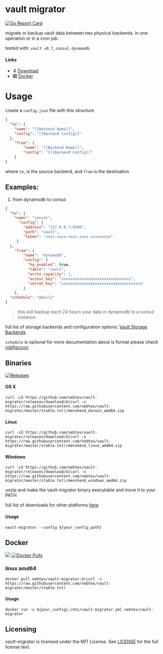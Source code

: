 # vault migrator
[release]: https://github.com/nebtex/vault-migrator/releases

[![Go Report Card](https://goreportcard.com/badge/github.com/nebtex/vault-migrator)](https://goreportcard.com/report/github.com/nebtex/vault-migrator)

migrate or backup vault data between two physical backends. in one operation or in a cron job.

tested with: `vault v0.7`, `consul`, `dynamodb`

#### Links

* **⇩** [Download](#binaries)
* **⌧** [Docker](#docker) 

# Usage

create a `config.json` file with this structure

```json
{
  "to": {
    "name": "[[Backend Name]]",
    "config": "[[Backend Config]]"
  },
    "from": {
        "name": "[[Backend Name]]",
        "config": "{[[Backend Config]]"
    }
}
```

where `to`, is the source backend, and `from` is the destination

## Examples:


1. from dynamodb to consul

```json
{
  "to": {
    "name": "consul",
      "config": {
        "address": "127.0.0.7:8500",
        "path": "vault",
        "token": "xxxx-xxxx-xxxx-xxxx-xxxxxxxxx"
     }
  },
    "from": {
        "name": "dynamodb",
        "config": {
          "ha_enabled": true,
          "table": "vault",
          "write_capacity": 1,
          "access_key": "xxxxxxxxxxxxxxxxxxxxxxxxxxxxxxx",
          "secret_key": "xxxxxxxxxxxxxxxxxxxxxxxxxxxxxxxxxxxx"
        }
    },
  "schedule": "@daily"
}
```

> this will backup each 24 hours your data in dynamodb to a consul instance. 

full list of storage backends and configuration options: [Vault Storage Backends](https://www.vaultproject.io/docs/configuration/storage/index.html)

`schedule` is optional for more documentation about is format please check [robfig/cron](https://godoc.org/github.com/robfig/cron)

## Binaries

[![Releases](https://img.shields.io/github/downloads/nebtex/vault-migrator/total.svg)][release]

#### OS X 

```shell
curl -LO https://github.com/nebtex/vault-migrator/releases/download/$(curl -s https://raw.githubusercontent.com/nebtex/vault-migrator/master/stable.txt)/menshend_darwin_amd64.zip
```

#### Linux

```shell
curl -LO https://github.com/nebtex/vault-migrator/releases/download/$(curl -s https://raw.githubusercontent.com/nebtex/vault-migrator/master/stable.txt)/menshend_linux_amd64.zip
```

#### Windows

```shell 
curl -LO https://github.com/nebtex/vault-migrator/releases/download/$(curl -s https://raw.githubusercontent.com/nebtex/vault-migrator/master/stable.txt)/menshend_windows_amd64.zip
```

unzip and make the vault-migrator binary executable and move it to your PATH 

full list of downloads for other platforms [here][release]

#### Usage

```shell 
vault-migrator --config ${your_config_path}
```

## Docker

[![](https://images.microbadger.com/badges/image/nebtex/vault-migrator.svg)](https://microbadger.com/images/nebtex/vault-migrator "Get your own image badge on microbadger.com")
[![Docker Pulls](https://img.shields.io/docker/pulls/nebtex/vault-migrator.svg)](https://hub.docker.com/r/nebtex/vault-migrator/)

### linux amd64

```shell 
docker pull nebtex/vault-migrator:$(curl -s https://raw.githubusercontent.com/nebtex/vault-migrator/master/stable.txt)
``` 
#### Usage

```shell 
docker run -v ${your_config}:/etc/vault-migrator.yml nebtex/vault-migrator
```

## Licensing

*vault-migrator* is licensed under the MIT License. See [LICENSE](LICENSE) for the full license text.

